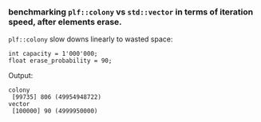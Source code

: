 ### benchmarking `plf::colony` vs `std::vector` in terms of iteration speed, after elements erase.

`plf::colony` slow downs linearly to wasted space:
```
int capacity = 1'000'000;
float erase_probability = 90;
```

Output:
```
colony
 [99735] 806 (49954948722)
vector
 [100000] 90 (4999950000)
 ```